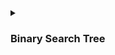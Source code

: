 
<details><summary>
  
###  Binary Search Tree
</summary>
  
referred coreman book
##### Binary search tree property
```
Let x be a node in binary search tree. If y is a node in the left substree of x, then y.key<= x.key. 
If y is a node in the right subtree of x, then y.key>= x.key
```

##### Tree Traversal ```BinarySearchTreeTraversal.java```
  - Inorder (print the key in sorted order)
    ```
    InOrder-Tree-Walk(x)
  1. if(x!=null)
  2.    InOrder-Tree-Walk(x.left)
  3.    print key
  4.    InOrder-Tree-Walk(x.right)
    ```
  - Preorder
    ```
      InOrder-Tree-Walk(x)
    1. if(x!=null)
    2.    print key
    3.    Preorder-Tree-Walk(x.left)
    4.    Preorder-Tree-Walk(x.right)
    ```
  - PostOrder
</details>

